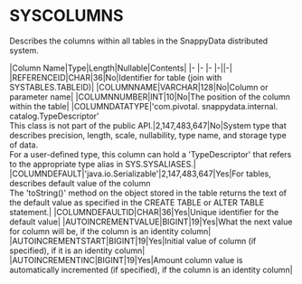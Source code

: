 # SYSCOLUMNS

Describes the columns within all tables in the SnappyData distributed system.

<a id="rrefsistabs22441__section_F2D50CAD34484E52A1F77E0339DEC051"></a><a id="rrefsistabs22441__table_3C4F29A966624276988076D6AAFC8DC5"></a>

|Column Name|Type|Length|Nullable|Contents|
|- |- |- |-||-|
|REFERENCEID|CHAR|36|No|Identifier for table (join with SYSTABLES.TABLEID)|
|COLUMNNAME|VARCHAR|128|No|Column or parameter name|
|COLUMNNUMBER|INT|10|No|The position of the column within the table|
|COLUMNDATATYPE|'com.pivotal. snappydata.internal. catalog.TypeDescriptor'</br>This class is not part of the public API.|2,147,483,647|No|System type that describes precision, length, scale, nullability, type name, and storage type of data.</br> For a user-defined type, this column can hold a 'TypeDescriptor' that refers to the appropriate type alias in SYS.SYSALIASES.|
|COLUMNDEFAULT|'java.io.Serializable'|2,147,483,647|Yes|For tables, describes default value of the column</br> The 'toString()' method on the object stored in the table returns the text of the default value as specified in the CREATE TABLE or ALTER TABLE statement.|
|COLUMNDEFAULTID|CHAR|36|Yes|Unique identifier for the default value|
|AUTOINCREMENTVALUE|BIGINT|19|Yes|What the next value for column will be, if the column is an identity column|
|AUTOINCREMENTSTART|BIGINT|19|Yes|Initial value of column (if specified), if it is an identity column|
|AUTOINCREMENTINC|BIGINT|19|Yes|Amount column value is automatically incremented (if specified), if the column is an identity column|

